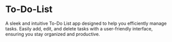 # To-Do-List
A sleek and intuitive To-Do List app designed to help you efficiently manage tasks. Easily add, edit, and delete tasks with a user-friendly interface, ensuring you stay organized and productive.
